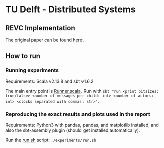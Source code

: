 # TU Delft - Distributed Systems

## REVC Implementation

The original paper can be found [here](https://ieeexplore.ieee.org/document/9234035).

## How to run

### Running experiments
Requirements: Scala v2.13.8 and sbt v1.6.2

The main entry point is [Runner.scala](./src/main/scala/Runner.scala). Run with `sbt "run <print bitsizes: true/false> <number of messages per child: int> <number of actors: int> <clocks separated with commas: str>"`.

### Reproducing the exact results and plots used in the report
Requirements: Python3 with pandas, pandas, and matplotlib installed, and also the sbt-assembly plugin (should get installed automatically).

Run the [run.sh](./experiments/run.sh) script: `./experiments/run.sh`
